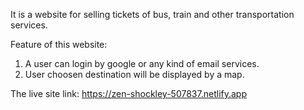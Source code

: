It is a website for selling tickets of bus, train and other transportation services.

Feature of this website: 
1. A user can login by google or any kind of email services.
2. User choosen destination will be displayed by a map.

The live site link: https://zen-shockley-507837.netlify.app
